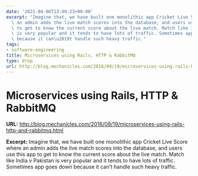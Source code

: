 ```yaml
---
date: '2021-04-06T13:40:23+00:00'
excerpt: "Imagine that, we have built one monolithic app Cricket Live Score where\
  \ an admin adds the live match scores into the database, and users use this app\
  \ to get to know the current score about the live match. Match like India v Pakistan\
  \ is very popular and it tends to have lots of traffic. Sometimes app goes down\
  \ because it can\u2019t handle such heavy traffic."
tags:
- software-engineering
title: Microservices using Rails, HTTP & RabbitMQ
type: drop
url: http://blog.mechanicles.com/2016/09/19/microservices-using-rails-http-and-rabbitmq.html
---
```


# Microservices using Rails, HTTP & RabbitMQ

**URL:** http://blog.mechanicles.com/2016/09/19/microservices-using-rails-http-and-rabbitmq.html

**Excerpt:** Imagine that, we have built one monolithic app Cricket Live Score where an admin adds the live match scores into the database, and users use this app to get to know the current score about the live match. Match like India v Pakistan is very popular and it tends to have lots of traffic. Sometimes app goes down because it can’t handle such heavy traffic.
